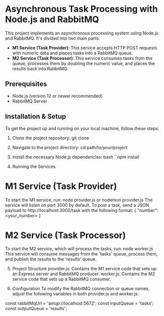 # Asynchronous Task Processing with Node.js and RabbitMQ

This project implements an asynchronous processing system using Node.js and RabbitMQ. It's divided into two main parts:

- **M1 Service (Task Provider)**: This service accepts HTTP POST requests with numeric data and places tasks into a RabbitMQ queue.
- **M2 Service (Task Processor)**: This service consumes tasks from the queue, processes them by doubling the numeric value, and places the results back into RabbitMQ.

## Prerequisites

- Node.js (version 12 or newer recommended)
- RabbitMQ Server

## Installation & Setup

To get the project up and running on your local machine, follow these steps:

1. Clone the project repository:
  git clone <your-repo-link>

2. Navigate to the project directory:
  cd path/to/your/project

3. Install the necessary Node.js dependencies:
bash
``npm install

4. Running the Services
# M1 Service (Task Provider)
To start the M1 service, run:
  node provider.js or nodemon provider.js
The service will listen on port 3000 by default. To post a task, send a JSON payload to http://localhost:3000/task with the following format:
  { "number": <your_number> }
# M2 Service (Task Processor)
To start the M2 service, which will process the tasks, run:
  node worker.js
This service will consume messages from the 'tasks' queue, process them, and publish the results to the 'results' queue.

5. Project Structure
provider.js: Contains the M1 service code that sets up an Express server and RabbitMQ producer.
worker.js: Contains the M2 service code that sets up a RabbitMQ consumer.

6. Configuration
To modify the RabbitMQ connection or queue names, adjust the following variables in both provider.js and worker.js:

const rabbitMqUrl = 'amqp://localhost:5672';
const inputQueue = 'tasks';
const outputQueue = 'results';
